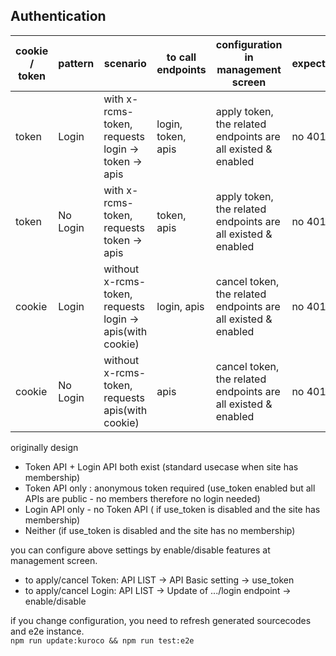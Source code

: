 ## Authentication

| cookie / token | pattern  | scenario                                                  | to call endpoints  | configuration in management screen                            | expected |
| -------------- | -------- | --------------------------------------------------------- | ------------------ | ------------------------------------------------------------- | -------- |
| token          | Login    | with x-rcms-token, requests login -> token -> apis        | login, token, apis | apply token, the related endpoints are all existed & enabled  | no 401   |
| token          | No Login | with x-rcms-token, requests token -> apis                 | token, apis        | apply token, the related endpoints are all existed & enabled  | no 401   |
| cookie         | Login    | without x-rcms-token, requests login -> apis(with cookie) | login, apis        | cancel token, the related endpoints are all existed & enabled | no 401   |
| cookie         | No Login | without x-rcms-token, requests apis(with cookie)          | apis               | cancel token, the related endpoints are all existed & enabled | no 401   |

originally design

- Token API + Login API both exist (standard usecase when site has membership)
- Token API only : anonymous token required (use_token enabled but all APIs are public - no members therefore no login needed)
- Login API only - no Token API ( if use_token is disabled and the site has membership)
- Neither (if use_token is disabled and the site has no membership)

you can configure above settings by enable/disable features at management screen.

- to apply/cancel Token: API LIST -> API Basic setting -> use_token
- to apply/cancel Login: API LIST -> Update of .../login endpoint -> enable/disable

if you change configuration, you need to refresh generated sourcecodes and e2e instance.  
`npm run update:kuroco && npm run test:e2e`
